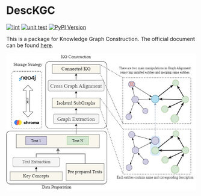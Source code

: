 # DescKGC
[![lint](https://github.com/guangchen811/ComplexKG/actions/workflows/lint.yml/badge.svg)](https://github.com/guangchen811/ComplexKG/blob/main/.github/workflows/lint.yml)
[![unit test](https://github.com/guangchen811/ComplexKG/actions/workflows/test.yml/badge.svg)](https://github.com/guangchen811/ComplexKG/blob/main/.github/workflows/test.yml)
[![PyPI Version](https://img.shields.io/pypi/v/desckgc)](https://pypi.org/project/desckgc/)

This is a package for Knowledge Graph Construction. The official document can be found [here](https://guangchen811.github.io/DescKGC/).

![Workflow](./assets/KG_construction.jpg)
